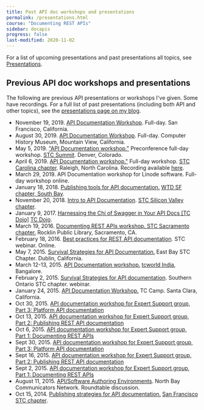 ```yaml
---
title: Past API doc workshops and presentations
permalink: /presentations.html
course: "Documenting REST APIs"
sidebar: docapis
progress: false
last-modified: 2020-11-02
---
```


For a list of upcoming presentations and past presentations all topics, see [Presentations](https://idratherbewriting.com/presentations).

<h2>Previous API doc workshops and presentations</h2>

The following are previous API presentations or workshops I've given. Some have recordings. For a full list of past presentations (including both API and other topics), see the [presentations page on my blog](https://idratherbewriting.com/presentations/).
<ul>
  <li>November 19, 2019. <a href="https://idratherbewriting.com/blog/upcoming-api-doc-workshop-san-francisco-nov-19/">API Documentation Workshop</a>. Full-day. San Francisco, California.</li>
  <li>August 30, 2019. <a href="/2019/07/08/upcoming-api-documention-workshop-mountainview/">API Documentation Workshop</a>. Full-day. Computer History Museum, Mountain View, California.</li>
  <li>May 5, 2019. <a href="https://summit.stc.org/preconference/">"API Documentation workshop."</a> Preconference full-day workshop. <a href="https://summit.stc.org/">STC Summit</a>. Denver, Colorado. </li>
  <li>April 6, 2019. <a href="https://www.stc-carolina.org/events/documenting-rest-apis/">API Documentation workshop."</a> Full-day workshop. <a href="http://www.stc-carolina.org/">STC Carolina chapter</a>. Raleigh, North Carolina. Recording available <a href="https://idratherbewriting.com/learnapidoc/docapis_course_videos.html">here</a>.</li>
  <li>March 29, 2019. API Documentation workshop for Linode software. Full-day workshop online. </li>
    <li>January 18, 2018. <a href="https://idratherbewriting.com/2018/01/19/wtd-south-bay-publish-api-documentation-presentation/">Publishing tools for API documentation.</a>  <a href="https://www.meetup.com/Write-the-Docs-SF/events/246427319/">WTD SF chapter, South Bay</a>. </li>
    <li>November 20, 2018. <a href="https://idratherbewriting.com/2017/11/19/upcoming-api-doc-presentation-stc-sv-chapter/">Intro to API Documentation</a>. <a href="http://www.stc-siliconvalley.org/2017/11/06/november-20-2017-introduction-to-api-documentation/">STC Silicon Valley chapter</a>.</li>
   <li>January 9, 2017. <a href="https://idratherbewriting.com/2017/01/17/swagger-presentation-documenting-rest-apis/">Harnessing the Chi of Swagger in Your API Docs [TC Dojo]</a> <a href="http://www.single-sourcing.com/products/tcdojo/">TC Dojo</a>. </li>
   <li>March 19, 2016. <a href="https://idratherbewriting.com/2016/03/27/rest-api-workshop-recording-sacramento-stc/">Documenting REST APIs workshop. STC Sacramento chapter.</a> Rocklin Public Library, Sacramento, CA.</li>
   <li>February 18, 2016. <a href="https://idratherbewriting.com/files/apiwebinar/">Best practices for REST API documentation</a>. STC webinar. Online.</li>
   <li>May 7, 2015. <a href="https://idratherbewriting.com/2015/05/16/api-documentation-presentation-to-east-bay-stc-chapter/">Survival Strategies for API Documentation.</a> East Bay STC Chapter. Dublin, California.</li>
   <li>March 12-13, 2015. <a href="https://idratherbewriting.com/2015/03/19/recording-of-api-documentation-workshop-rest-and-javadoc-at-tcworld-india-2015/">API Documentation workshop.</a> <a href="http://conferences.tekom.de/tcworld-india-2015/">tcworld India</a>, Bangalore.</li>
   <li>February 2, 2015. <a href="https://idratherbewriting.com/2015/02/03/upcoming-webinar-survival-strategies-for-api-documentation/">Survival Strategies for API documentation</a>. Southern Ontario STC chapter. webinar.</li>
   <li>January 24, 2015. <a href="https://idratherbewriting.com/2015/01/27/api-workshop-video-audio-slides-workshop-files-from-tc-camp/">API Documentation Workshop.</a> TC Camp. Santa Clara, California.</li>
   <li>Oct 30, 2015. <a href="https://idratherbewriting.com/learnapidoc/">API documentation workshop for Expert Support group, Part 3: Platform API documentation</a></li>
   <li>Oct 13, 2015. <a href="https://idratherbewriting.com/learnapidoc/">API documentation workshop for Expert Support group, Part 2: Publishing REST API documentation</a></li>
   <li>Oct 6, 2015. <a href="https://idratherbewriting.com/learnapidoc/">API documentation workshop for Expert Support group, Part 1: Documenting REST APIs</a></li>
   <li>Sept 30, 2015. <a href="https://idratherbewriting.com/learnapidoc/">API documentation workshop for Expert Support group, Part 3: Platform API documentation</a></li>
   <li>Sept 16, 2015. <a href="https://idratherbewriting.com/learnapidoc/">API documentation workshop for Expert Support group, Part 2: Publishing REST API documentation</a></li>
   <li>Sept 2, 2015. <a href="https://idratherbewriting.com/learnapidoc/">API documentation workshop for Expert Support group, Part 1: Documenting REST APIs</a></li>
   <li>August 11, 2015. <a href="http://www.northbaycommunicators.org/2015/07/august-meeting-apisoftware-authoring-environments/">API/Software Authoring Environments</a>. North Bay Communicators Network. Roundtable discussion. </li>
   <li>Oct 15, 2014. <a href="https://idratherbewriting.com/2014/10/16/api-doc-presentation-slides-and-recording/">Publishing strategies for API documentation.</a> <a href="http://www.stc-sf.org/">San Francisco STC chapter</a>.</li>
</ul>
